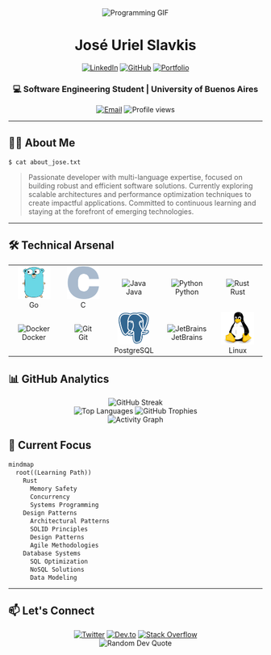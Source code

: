 <div align="center">
  <img src="https://media.giphy.com/media/L1R1tvI9svkIWwpVYr/giphy.gif" width="650" alt="Programming GIF">
  
  # José Uriel Slavkis
  
  [![LinkedIn](https://img.shields.io/badge/LinkedIn-0077B5?style=for-the-badge&logo=linkedin&logoColor=white)](https://linkedin.com/in/joseslavkis)
  [![GitHub](https://img.shields.io/badge/GitHub-100000?style=for-the-badge&logo=github&logoColor=white)](https://github.com/joseslavkis)
  [![Portfolio](https://img.shields.io/badge/Portfolio-FF5722?style=for-the-badge&logo=todoist&logoColor=white)](https://yourportfolio.com)
  
  ### 💻 Software Engineering Student | University of Buenos Aires
  
  <p>
    <a href="mailto:joseslavkis@gmail.com"><img src="https://img.shields.io/badge/Email-D14836?style=flat-square&logo=gmail&logoColor=white" alt="Email"></a>
    <img src="https://komarev.com/ghpvc/?username=joseslavkis&style=flat-square&color=blueviolet" alt="Profile views">
  </p>
</div>

---

## 👨‍💻 About Me

```console
$ cat about_jose.txt
```

> Passionate developer with multi-language expertise, focused on building robust and efficient software solutions.
> Currently exploring scalable architectures and performance optimization techniques to create impactful applications.
> Committed to continuous learning and staying at the forefront of emerging technologies.

---

## 🛠️ Technical Arsenal

<table align="center">
  <tr>
    <!-- Go (estático, URL corregida a Devicon) -->
    <td align="center" width="96">
      <img src="https://raw.githubusercontent.com/devicons/devicon/master/icons/go/go-original.svg" alt="Go" width="65" height="65">
      <br>Go
    </td>
    <!-- C (estático, solo "C") -->
    <td align="center" width="96">
      <img src="https://raw.githubusercontent.com/devicons/devicon/master/icons/c/c-original.svg" alt="C" width="65" height="65">
      <br>C
    </td>
    <td align="center" width="96">
      <img src="https://techstack-generator.vercel.app/java-icon.svg" alt="Java" width="65" height="65">
      <br>Java
    </td>
    <td align="center" width="96">
      <img src="https://techstack-generator.vercel.app/python-icon.svg" alt="Python" width="65" height="65">
      <br>Python
    <!-- Rust (estático, CDN jsDelivr) -->
    <td align="center" width="96">
      <img src="https://raw.githubusercontent.com/rust-lang/rust-artwork/master/logo/rust-logo-512x512.png" alt="Rust" width="65" height="65">
      <br>Rust
    </td>
  </tr>
  <tr>
    <td align="center" width="96">
      <img src="https://techstack-generator.vercel.app/docker-icon.svg" alt="Docker" width="65" height="65">
      <br>Docker
    </td>
    <td align="center" width="96">
      <img src="https://techstack-generator.vercel.app/github-icon.svg" alt="Git" width="65" height="65">
      <br>Git
    </td>
    <!-- PostgreSQL (estático) -->
    <td align="center" width="96">
      <img src="https://raw.githubusercontent.com/devicons/devicon/master/icons/postgresql/postgresql-plain.svg" alt="PostgreSQL" width="65" height="65">
      <br>PostgreSQL
    </td>
  <td align="center" width="96">
      <img src="https://resources.jetbrains.com/storage/products/company/brand/logos/jetbrains.svg" alt="JetBrains" width="65" height="65">
      <br>JetBrains
    </td>
    <!-- Linux (estático) -->
    <td align="center" width="96">
      <img src="https://raw.githubusercontent.com/devicons/devicon/master/icons/linux/linux-original.svg" alt="Linux" width="65" height="65">
      <br>Linux
    </td>
  </tr>
</table>


## 📊 GitHub Analytics

<div align="center">
  <img src="https://github-readme-streak-stats.herokuapp.com/?user=joseslavkis&theme=tokyonight&hide_border=true" width="70%" alt="GitHub Streak"/>
</div><div align="center">
  <img src="https://github-readme-stats.vercel.app/api/top-langs/?username=joseslavkis&layout=compact&theme=tokyonight&hide_border=true&langs_count=8&hide=html,css,scss" width="40%" alt="Top Languages"/>
  <img src="https://github-profile-trophy.vercel.app/?username=joseslavkis&theme=tokyonight&no-frame=true&column=3&row=2" width="38%" alt="GitHub Trophies"/>
</div><div align="center">
  <img src="https://github-readme-activity-graph.vercel.app/graph?username=joseslavkis&theme=tokyo-night&hide_border=true&area=true&custom_title=Contribution%20Graph" width="80%" alt="Activity Graph"/>
</div>


## 🌱 Current Focus

```mermaid
mindmap
  root((Learning Path))
    Rust
      Memory Safety
      Concurrency
      Systems Programming
    Design Patterns
      Architectural Patterns
      SOLID Principles
      Design Patterns
      Agile Methodologies
    Database Systems
      SQL Optimization
      NoSQL Solutions
      Data Modeling
```

---

## 📫 Let's Connect

<div align="center">
  <a href="https://twitter.com/joseslavkis"><img src="https://img.shields.io/badge/Twitter-1DA1F2?style=for-the-badge&logo=twitter&logoColor=white" alt="Twitter"></a>
  <a href="https://dev.to/joseslavkis"><img src="https://img.shields.io/badge/dev.to-0A0A0A?style=for-the-badge&logo=dev.to&logoColor=white" alt="Dev.to"></a>
  <a href="https://stackoverflow.com/users/yourid"><img src="https://img.shields.io/badge/Stack_Overflow-FE7A16?style=for-the-badge&logo=stack-overflow&logoColor=white" alt="Stack Overflow"></a>
</div>

<div align="center">
  <img src="https://quotes-github-readme.vercel.app/api?type=horizontal&theme=tokyonight" alt="Random Dev Quote"/>
</div>
